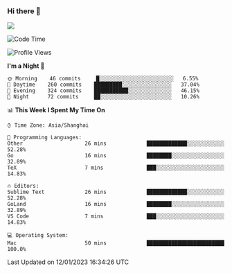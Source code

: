 ### Hi there 👋

<!--
**JJAYCHEN1e/jjaychen1e** is a ✨ _special_ ✨ repository because its `README.md` (this file) appears on your GitHub profile.

Here are some ideas to get you started:

- 🔭 I’m currently working on ...
- 🌱 I’m currently learning ...
- 👯 I’m looking to collaborate on ...
- 🤔 I’m looking for help with ...
- 💬 Ask me about ...
- 📫 How to reach me: ...
- 😄 Pronouns: ...
- ⚡ Fun fact: ...
-->

[![](https://github-readme-stats.vercel.app/api?username=jjaychen1e&show_icons=true)](https://github.com/jjaychen1e/github-readme-stats?count_private=true)

<!--START_SECTION:waka-->
![Code Time](http://img.shields.io/badge/Code%20Time-529%20hrs%2041%20mins-blue)

![Profile Views](http://img.shields.io/badge/Profile%20Views-12-blue)

**I'm a Night 🦉** 

```text
🌞 Morning    46 commits     █░░░░░░░░░░░░░░░░░░░░░░░░   6.55% 
🌆 Daytime    260 commits    █████████░░░░░░░░░░░░░░░░   37.04% 
🌃 Evening    324 commits    ███████████░░░░░░░░░░░░░░   46.15% 
🌙 Night      72 commits     ██░░░░░░░░░░░░░░░░░░░░░░░   10.26%

```


📊 **This Week I Spent My Time On** 

```text
⌚︎ Time Zone: Asia/Shanghai

💬 Programming Languages: 
Other                    26 mins             █████████████░░░░░░░░░░░░   52.28% 
Go                       16 mins             ████████░░░░░░░░░░░░░░░░░   32.89% 
TeX                      7 mins              ███░░░░░░░░░░░░░░░░░░░░░░   14.83%

🔥 Editors: 
Sublime Text             26 mins             █████████████░░░░░░░░░░░░   52.28% 
GoLand                   16 mins             ████████░░░░░░░░░░░░░░░░░   32.89% 
VS Code                  7 mins              ███░░░░░░░░░░░░░░░░░░░░░░   14.83%

💻 Operating System: 
Mac                      50 mins             █████████████████████████   100.0%

```


 Last Updated on 12/01/2023 16:34:26 UTC
<!--END_SECTION:waka-->
